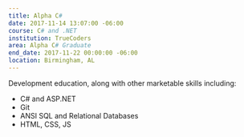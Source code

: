 ```yaml
---
title: Alpha C#
date: 2017-11-14 13:07:00 -06:00
course: C# and .NET
institution: TrueCoders
area: Alpha C# Graduate
end_date: 2017-11-22 00:00:00 -06:00
location: Birmingham, AL
---
```


Development education, along with other marketable skills including:

* C# and ASP.NET
* Git
* ANSI SQL and Relational Databases
* HTML, CSS, JS